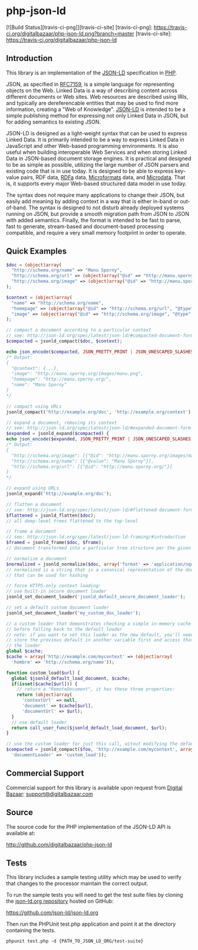php-json-ld
===========

[![Build Status][travis-ci-png]][travis-ci-site]
[travis-ci-png]: https://travis-ci.org/digitalbazaar/php-json-ld.png?branch=master
[travis-ci-site]: https://travis-ci.org/digitalbazaar/php-json-ld

Introduction
------------

This library is an implementation of the [JSON-LD][] specification in [PHP][].

JSON, as specified in [RFC7159][], is a simple language for representing
objects on the Web. Linked Data is a way of describing content across
different documents or Web sites. Web resources are described using
IRIs, and typically are dereferencable entities that may be used to find
more information, creating a "Web of Knowledge". [JSON-LD][] is intended
to be a simple publishing method for expressing not only Linked Data in
JSON, but for adding semantics to existing JSON.

JSON-LD is designed as a light-weight syntax that can be used to express
Linked Data. It is primarily intended to be a way to express Linked Data
in JavaScript and other Web-based programming environments. It is also
useful when building interoperable Web Services and when storing Linked
Data in JSON-based document storage engines. It is practical and
designed to be as simple as possible, utilizing the large number of JSON
parsers and existing code that is in use today. It is designed to be
able to express key-value pairs, RDF data, [RDFa][] data,
[Microformats][] data, and [Microdata][]. That is, it supports every
major Web-based structured data model in use today.

The syntax does not require many applications to change their JSON, but
easily add meaning by adding context in a way that is either in-band or
out-of-band. The syntax is designed to not disturb already deployed
systems running on JSON, but provide a smooth migration path from JSON
to JSON with added semantics. Finally, the format is intended to be fast
to parse, fast to generate, stream-based and document-based processing
compatible, and require a very small memory footprint in order to operate.

## Quick Examples

```php
$doc = (object)array(
  "http://schema.org/name" => "Manu Sporny",
  "http://schema.org/url" => (object)array("@id" => "http://manu.sporny.org/"),
  "http://schema.org/image" => (object)array("@id" => "http://manu.sporny.org/images/manu.png")
);

$context = (object)array(
  "name" => "http://schema.org/name",
  "homepage" => (object)array("@id" => "http://schema.org/url", "@type" => "@id"),
  "image" => (object)array("@id" => "http://schema.org/image", "@type" => "@id")
);

// compact a document according to a particular context
// see: http://json-ld.org/spec/latest/json-ld/#compacted-document-form
$compacted = jsonld_compact($doc, $context);

echo json_encode($compacted, JSON_PRETTY_PRINT | JSON_UNESCAPED_SLASHES);
/* Output:
{
  "@context": {...},
  "image": "http://manu.sporny.org/images/manu.png",
  "homepage": "http://manu.sporny.org/",
  "name": "Manu Sporny"
}
*/

// compact using URLs
jsonld_compact('http://example.org/doc', 'http://example.org/context');

// expand a document, removing its context
// see: http://json-ld.org/spec/latest/json-ld/#expanded-document-form
$expanded = jsonld_expand($compacted) {
echo json_encode($expanded, JSON_PRETTY_PRINT | JSON_UNESCAPED_SLASHES);
/* Output:
{
  "http://schema.org/image": [{"@id": "http://manu.sporny.org/images/manu.png"}],
  "http://schema.org/name": [{"@value": "Manu Sporny"}],
  "http://schema.org/url": [{"@id": "http://manu.sporny.org/"}]
}
*/

// expand using URLs
jsonld_expand('http://example.org/doc');

// flatten a document
// see: http://json-ld.org/spec/latest/json-ld/#flattened-document-form
$flattened = jsonld_flatten($doc);
// all deep-level trees flattened to the top-level

// frame a document
// see: http://json-ld.org/spec/latest/json-ld-framing/#introduction
$framed = jsonld_frame($doc, $frame);
// document transformed into a particular tree structure per the given frame

// normalize a document
$normalized = jsonld_normalize($doc, array('format' => 'application/nquads'));
// normalized is a string that is a canonical representation of the document
// that can be used for hashing

// force HTTPS-only context loading:
// use built-in secure document loader
jsonld_set_document_loader('jsonld_default_secure_document_loader');

// set a default custom document loader
jsonld_set_document_loader('my_custom_doc_loader');

// a custom loader that demonstrates checking a simple in-memory cache
// before falling back to the default loader
// note: if you want to set this loader as the new default, you'll need to
// store the previous default in another variable first and access that inside
// the loader
global $cache;
$cache = array('http://example.com/mycontext' => (object)array(
  'hombre' => 'http://schema.org/name'));

function custom_load($url) {
  global $jsonld_default_load_document, $cache;
  if(isset($cache[$url])) {
    // return a "RemoteDocument", it has these three properties:
    return (object)array(
      'contextUrl' => null,
      'document' => $cache[$url],
      'documentUrl' => $url);
  }
  // use default loader
  return call_user_func($jsonld_default_load_document, $url);
}

// use the custom loader for just this call, witout modifying the default one
$compacted = jsonld_compact($foo, 'http://example.com/mycontext', array(
  'documentLoader' => 'custom_load'));
```

Commercial Support
------------------

Commercial support for this library is available upon request from
[Digital Bazaar][]: support@digitalbazaar.com

Source
------

The source code for the PHP implementation of the JSON-LD API
is available at:

http://github.com/digitalbazaar/php-json-ld

Tests
-----

This library includes a sample testing utility which may be used to verify
that changes to the processor maintain the correct output.

To run the sample tests you will need to get the test suite files by cloning
the [json-ld.org repository][json-ld.org] hosted on GitHub:

https://github.com/json-ld/json-ld.org

Then run the PHPUnit test.php application and point it at the directory
containing the tests.

    phpunit test.php -d {PATH_TO_JSON_LD_ORG/test-suite}

[Digital Bazaar]: http://digitalbazaar.com/
[JSON-LD]: http://json-ld.org/
[Microdata]: http://www.w3.org/TR/microdata/
[Microformats]: http://microformats.org/
[PHP]: http://php.net
[RDFa]: http://www.w3.org/TR/rdfa-core/
[RFC7159]: http://tools.ietf.org/html/rfc7159
[json-ld.org]: https://github.com/json-ld/json-ld.org
